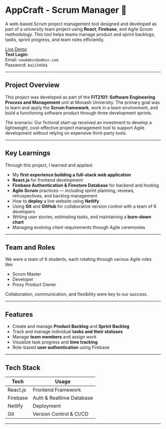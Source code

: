 # AppCraft - Scrum Manager 🧩

A web-based Scrum project management tool designed and developed as part of a university team project using **React**, **Firebase**, and Agile Scrum methodology. This tool helps teams manage product and sprint backlogs, tasks, sprint progress, and team roles efficiently.

[Live Demo](https://gregarious-smakager-38a579.netlify.app/)  
**Test Login:**  
Email: `newAdmin@admin.com`  
Password: `Aa123456$`

---

## Project Overview

This project was developed as part of the **FIT2101: Software Engineering Process and Management** unit at Monash University. The primary goal was to learn and apply the **Scrum framework**, work in a team environment, and build a functioning software product through three development sprints.

The scenario: Our fictional start-up received an investment to develop a lightweight, cost-effective project management tool to support Agile development without relying on expensive third-party tools.

---

## Key Learnings

Through this project, I learned and applied:

- My **first experience building a full-stack web application**
- **React.js** for frontend development
- **Firebase Authentication & Firestore Database** for backend and hosting
- **Agile Scrum** practices — including sprint planning, reviews, retrospectives, and backlog management
- How to **deploy** a live website using **Netlify**
- Using **Git** and **GitHub** for collaborative version control with a team of 6 developers
- Writing user stories, estimating tasks, and maintaining a **burn-down chart**
- Managing evolving client requirements through Agile ceremonies

---

## Team and Roles

We were a team of 6 students, each rotating through various Agile roles like:

- Scrum Master
- Developer
- Proxy Product Owner

Collaboration, communication, and flexibility were key to our success.

---

## Features

- Create and manage **Product Backlog** and **Sprint Backlog**
- Track and manage individual **tasks and their statuses**
- Manage **team members** and assign work
- Visualize task progress and **time tracking**
- Role-based **user authentication** using Firebase

---

## Tech Stack

| Tech         | Usage                    |
|--------------|---------------------------|
| React.js     | Frontend Framework         |
| Firebase     | Auth & Realtime Database   |
| Netlify      | Deployment                 |
| Git          | Version Control & CI/CD    |

---


